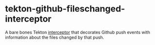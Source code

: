 # tekton-github-fileschanged-interceptor

A bare bones Tekton [interceptor](https://tekton.dev/docs/triggers/eventlisteners/#interceptors) that decorates Github
push events with information about the files changed by that push.